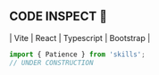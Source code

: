 ## CODE INSPECT 🔹

| Vite | React | Typescript | Bootstrap |

```js
import { Patience } from 'skills';
// UNDER CONSTRUCTION
```

